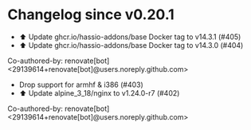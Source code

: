 # Changelog since v0.20.1
- ⬆️ Update ghcr.io/hassio-addons/base Docker tag to v14.3.1 (#405) 
- ⬆️ Update ghcr.io/hassio-addons/base Docker tag to v14.3.0 (#404)

Co-authored-by: renovate[bot] <29139614+renovate[bot]@users.noreply.github.com> 
- Drop support for armhf & i386 (#403) 
- ⬆️ Update alpine_3_18/nginx to v1.24.0-r7 (#402)

Co-authored-by: renovate[bot] <29139614+renovate[bot]@users.noreply.github.com> 
